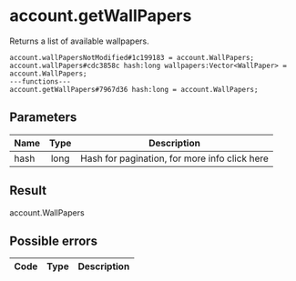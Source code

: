 # account.getWallPapers
Returns a list of available wallpapers.

```
account.wallPapersNotModified#1c199183 = account.WallPapers;
account.wallPapers#cdc3858c hash:long wallpapers:Vector<WallPaper> = account.WallPapers;
---functions---
account.getWallPapers#7967d36 hash:long = account.WallPapers;
```

## Parameters
| Name | Type | Description |
| ---- | :----: | ----------- |
| hash | long | Hash for pagination, for more info click here |


## Result
account.WallPapers

## Possible errors
| Code | Type | Description |
| ---- | :----: | ----------- |

